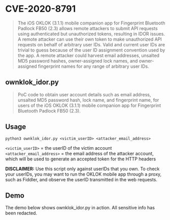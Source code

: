 # CVE-2020-8791
>The iOS OKLOK (3.1.1) mobile companion app for Fingerprint Bluetooth Padlock FB50 (2.3) allows remote attackers to submit API requests using authenticated but unauthorized tokens, resulting in IDOR issues. A remote attacker can use their own token to make unauthorized API requests on behalf of arbitrary user IDs. Valid and current user IDs are trivial to guess because of the user ID assignment convention used by the app. A remote attacker could harvest email addresses, unsalted MD5 password hashes, owner-assigned lock names, and owner-assigned fingerprint names for any range of arbitrary user IDs.

## ownklok_idor.py
> PoC code to obtain user account details such as email address, unsalted MD5 password hash, lock name, and fingerprint name, for users of the iOS OKLOK (3.1.1) mobile companion app for Fingerprint Bluetooth Padlock FB50 (2.3).

## Usage
```python3 ownklok_idor.py <victim_userID> <attacker_email_address>```

`<victim_userID>` = the userID of the victim account <br/>
`<attacker_email_address>` = the email address of the attacker account, which will be used to generate an accepted token for the HTTP headers

**DISCLAIMER:** Use this script only against userIDs that you own. To check your userIDs, you may want to run the OKLOK mobile app through a proxy, such as Fiddler, and observe the userID transmitted in the web requests.

## Demo
The demo below shows ownklok_idor.py in action. All sensitive info has been redacted.
